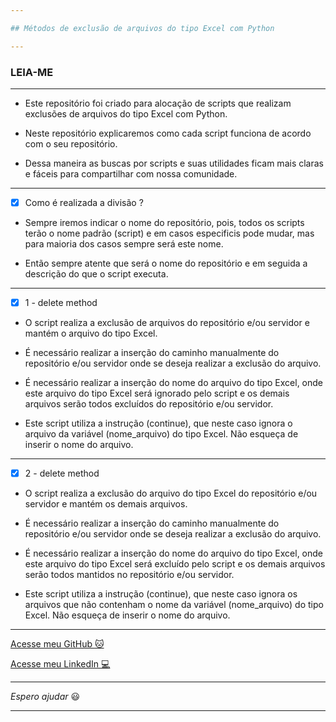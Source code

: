 ```yaml
---

## Métodos de exclusão de arquivos do tipo Excel com Python

---
```


### LEIA-ME

---

- Este repositório foi criado para alocação de scripts que realizam exclusões de arquivos do tipo Excel com Python.

- Neste repositório explicaremos como cada script funciona de acordo com o seu repositório.

- Dessa maneira as buscas por scripts e suas utilidades ficam mais claras e fáceis para compartilhar com nossa comunidade.

---

- [x] Como é realizada a divisão ?

- Sempre iremos indicar o nome do repositório, pois, todos os scripts terão o nome padrão (script) e em casos especificis pode mudar, mas para maioria dos casos sempre será este nome.

- Então sempre atente que será o nome do repositório e em seguida a descrição do que o script executa.

---

- [x] 1 - delete method

- O script realiza a exclusão de arquivos do repositório e/ou servidor e mantém o arquivo do tipo Excel.

- É necessário realizar a inserção do caminho manualmente do repositório e/ou servidor onde se deseja realizar a exclusão do arquivo.

- É necessário realizar a inserção do nome do arquivo do tipo Excel, onde este arquivo do tipo Excel será ignorado pelo script e os demais arquivos serão todos excluídos do repositório e/ou servidor.

- Este script utiliza a instrução (continue), que neste caso ignora o arquivo da variável (nome_arquivo) do tipo Excel. Não esqueça de inserir o nome do arquivo.

---

- [x] 2 - delete method

- O script realiza a exclusão do arquivo do tipo Excel do repositório e/ou servidor e mantém os demais arquivos.

- É necessário realizar a inserção do caminho manualmente do repositório e/ou servidor onde se deseja realizar a exclusão do arquivo.

- É necessário realizar a inserção do nome do arquivo do tipo Excel, onde este arquivo do tipo Excel será excluído pelo script e os demais arquivos serão todos mantidos no repositório e/ou servidor.

- Este script utiliza a instrução (continue), que neste caso ignora os arquivos que não contenham o nome da variável (nome_arquivo) do tipo Excel. Não esqueça de inserir o nome do arquivo.

---

[Acesse meu GitHub :cat:](https://github.com/Phelipe-Sempreboni)

[Acesse meu LinkedIn :computer:](https://www.linkedin.com/in/luiz-phelipe-utiama-sempreboni-319902169/)

---

_Espero ajudar_ :smiley:

---


